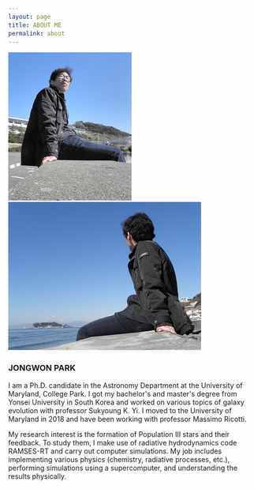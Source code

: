 ```yaml
---
layout: page
title: ABOUT ME
permalink: about 
---
```


<img src="images/about/JP.png" width="250px"/> 
<img src="images/about/JP2.png" height="300px"/>

### JONGWON PARK
I am a Ph.D. candidate in the Astronomy Department at the University of Maryland, College Park. 
I got my bachelor's and master's degree from Yonsei University in South Korea and worked on various topics of galaxy evolution with professor Sukyoung K. Yi.
I moved to the University of Maryland in 2018 and have been working with professor Massimo Ricotti.    
    
My research interest is the formation of Population III stars and their feedback. 
To study them, I make use of radiative hydrodynamics code RAMSES-RT and carry out computer simulations. 
My job includes implementing various physics (chemistry, radiative processes, etc.), performing simulations using a supercomputer, and understanding the results physically.
